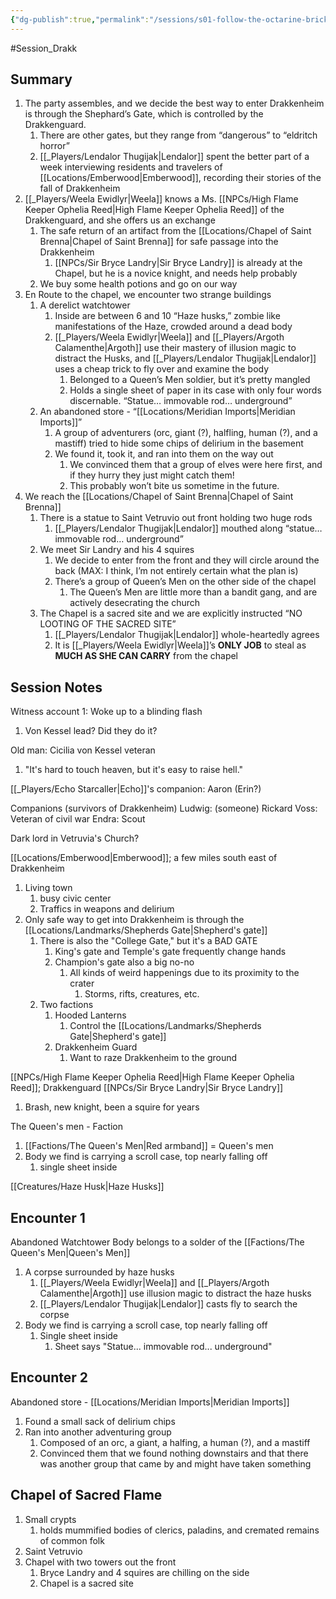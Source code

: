 ```yaml
---
{"dg-publish":true,"permalink":"/sessions/s01-follow-the-octarine-brick-road/","noteIcon":""}
---
```



#Session_Drakk

## Summary


1. The party assembles, and we decide the best way to enter Drakkenheim is through the Shephard’s Gate, which is controlled by the Drakkenguard.
	1. There are other gates, but they range from “dangerous” to “eldritch horror”
	2. [[_Players/Lendalor Thugijak\|Lendalor]] spent the better part of a week interviewing residents and travelers of [[Locations/Emberwood\|Emberwood]], recording their stories of the fall of Drakkenheim
2. [[_Players/Weela Ewidlyr\|Weela]] knows a Ms. [[NPCs/High Flame Keeper Ophelia Reed\|High Flame Keeper Ophelia Reed]] of the Drakkenguard, and she offers us an exchange
	1. The safe return of an artifact from the [[Locations/Chapel of Saint Brenna\|Chapel of Saint Brenna]] for safe passage into the Drakkenheim
		1. [[NPCs/Sir Bryce Landry\|Sir Bryce Landry]] is already at the Chapel, but he is a novice knight, and needs help probably
	2. We buy some health potions and go on our way
3. En Route to the chapel, we encounter two strange buildings
	1. A derelict watchtower
		1. Inside are between 6 and 10 “Haze husks,” zombie like manifestations of the Haze, crowded around a dead body
		2. [[_Players/Weela Ewidlyr\|Weela]] and [[_Players/Argoth Calamenthe\|Argoth]] use their mastery of illusion magic to distract the Husks, and [[_Players/Lendalor Thugijak\|Lendalor]] uses a cheap trick to fly over and examine the body
			1. Belonged to a Queen’s Men soldier, but it’s pretty mangled
			2. Holds a single sheet of paper in its case with only four words discernable. “Statue… immovable rod… underground”
	2. An abandoned store - “[[Locations/Meridian Imports\|Meridian Imports]]”
		1. A group of adventurers (orc, giant (?), halfling, human (?), and a mastiff) tried to hide some chips of delirium in the basement
		2. We found it, took it, and ran into them on the way out
			1. We convinced them that a group of elves were here first, and if they hurry they just might catch them!
			2. This probably won’t bite us sometime in the future.
4. We reach the [[Locations/Chapel of Saint Brenna\|Chapel of Saint Brenna]]
	1. There is a statue to Saint Vetruvio out front holding two huge rods
		1. [[_Players/Lendalor Thugijak\|Lendalor]] mouthed along “statue… immovable rod… underground”
	2. We meet Sir Landry and his 4 squires
		1. We decide to enter from the front and they will circle around the back (MAX: I think, I’m not entirely certain what the plan is)
		2. There’s a group of Queen’s Men on the other side of the chapel
			1. The Queen’s Men are little more than a bandit gang, and are actively desecrating the church
	3. The Chapel is a sacred site and we are explicitly instructed “NO LOOTING OF THE SACRED SITE”
		1. [[_Players/Lendalor Thugijak\|Lendalor]] whole-heartedly agrees
		2. It is [[_Players/Weela Ewidlyr\|Weela]]’s **ONLY JOB** to steal as **MUCH AS SHE CAN CARRY** from the chapel




## Session Notes

Witness account 1: Woke up to a blinding flash

1. Von Kessel lead? Did they do it?


Old man: Cicilia von Kessel veteran
1. "It's hard to touch heaven, but it's easy to raise hell."

[[_Players/Echo Starcaller\|Echo]]'s companion: Aaron (Erin?)

Companions (survivors of Drakkenheim)
Ludwig: (someone)
Rickard Voss: Veteran of civil war
Endra: Scout

Dark lord in Vetruvia's Church?

[[Locations/Emberwood\|Emberwood]]; a few miles south east of Drakkenheim
1. Living town
	1. busy civic center
	2. Traffics in weapons and delirium
2. Only safe way to get into Drakkenheim is through the [[Locations/Landmarks/Shepherds Gate\|Shepherd's gate]]
	1. There is also the "College Gate," but it's a BAD GATE
		1. King's gate and Temple's gate frequently change hands
		2. Champion's gate also a big no-no
			1. All kinds of weird happenings due to its proximity to the crater
				1. Storms, rifts, creatures, etc.
	2. Two factions
		1. Hooded Lanterns
			1. Control the [[Locations/Landmarks/Shepherds Gate\|Shepherd's gate]]
		2. Drakkenheim Guard
			1. Want to raze Drakkenheim to the ground

[[NPCs/High Flame Keeper Ophelia Reed\|High Flame Keeper Ophelia Reed]]; Drakkenguard
[[NPCs/Sir Bryce Landry\|Sir Bryce Landry]]
1. Brash, new knight, been a squire for years


The Queen's men - Faction
1. [[Factions/The Queen's Men\|Red armband]] = Queen's men
2. Body we find is carrying a scroll case, top nearly falling off
	1. single sheet inside


[[Creatures/Haze Husk\|Haze Husks]]


## Encounter 1
Abandoned Watchtower
Body belongs to a solder of the [[Factions/The Queen's Men\|Queen's Men]]
1. A corpse surrounded by haze husks
	1. [[_Players/Weela Ewidlyr\|Weela]] and [[_Players/Argoth Calamenthe\|Argoth]] use illusion magic to distract the haze husks
	2. [[_Players/Lendalor Thugijak\|Lendalor]] casts fly to search the corpse
2. Body we find is carrying a scroll case, top nearly falling off
	1. Single sheet inside
		1. Sheet says "Statue... immovable rod... underground"

## Encounter 2
Abandoned store - [[Locations/Meridian Imports\|Meridian Imports]]
1. Found a small sack of delirium chips
2. Ran into another adventuring group
	1. Composed of an orc, a giant, a halfing, a human (?), and a mastiff
	2. Convinced them that we found nothing downstairs and that there was another group that came by and might have taken something

## Chapel of Sacred Flame
1. Small crypts
	1. holds mummified bodies of clerics, paladins, and cremated remains of common folk
2. Saint Vetruvio
3. Chapel with two towers out the front
	1. Bryce Landry and 4 squires are chilling on the side
	2. Chapel is a sacred site